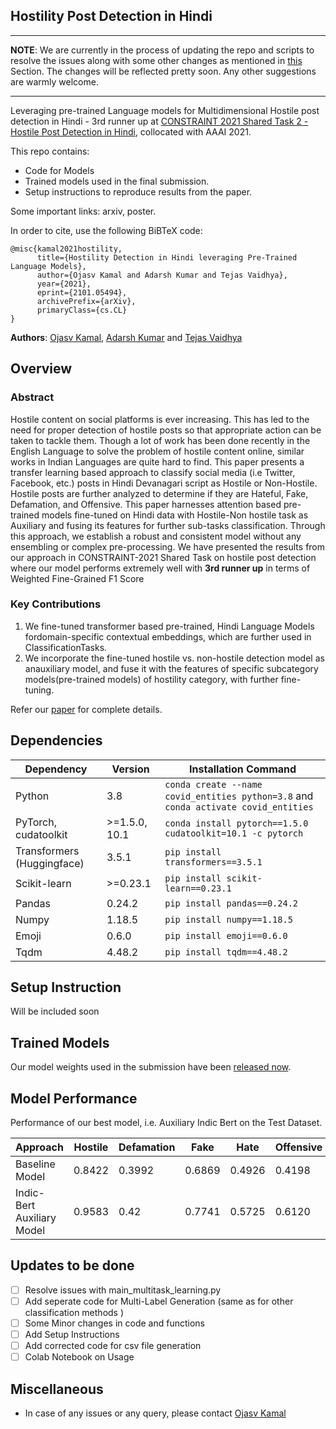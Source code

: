 ## Hostility Post Detection in Hindi

---
**NOTE**: We are currently in the process of updating the repo and scripts to resolve the issues along with some other changes as mentioned in [this](#updates-to-be-done) Section. The changes will be reflected pretty soon. Any other suggestions are warmly welcome.

---

Leveraging pre-trained Language models for Multidimensional Hostile post detection in Hindi - 3rd runner up at [CONSTRAINT 2021 Shared Task 2 - Hostile Post Detection in Hindi](https://constraint-shared-task-2021.github.io/), collocated with AAAI 2021.

This repo contains:
<ul>
  <li> Code for Models</li>
  <li> Trained models used in the final submission.</li>
  <li> Setup instructions to reproduce results from the paper.</li>
</ul>

Some important links: arxiv, poster.

In order to cite, use the following BiBTeX code:

```
@misc{kamal2021hostility,
      title={Hostility Detection in Hindi leveraging Pre-Trained Language Models}, 
      author={Ojasv Kamal and Adarsh Kumar and Tejas Vaidhya},
      year={2021},
      eprint={2101.05494},
      archivePrefix={arXiv},
      primaryClass={cs.CL}
}
```

**Authors**: [Ojasv Kamal](https://github.com/kamalojasv181), [Adarsh Kumar](https://github.com/AdarshKumar712) and [Tejas Vaidhya](https://github.com/tejasvaidhyadev)

## Overview

### Abstract

Hostile content on social platforms is ever increasing. This has led to the need for proper detection of hostile posts so that appropriate action can be taken to tackle them. Though a lot of work has been done recently in the English Language to solve the problem of hostile content online, similar works in Indian Languages are quite hard to find. This paper presents a transfer learning based approach to classify social media (i.e Twitter, Facebook, etc.) posts in Hindi Devanagari script as Hostile or Non-Hostile. Hostile posts are further analyzed to determine if they are Hateful, Fake, Defamation, and Offensive. This paper harnesses attention based pre-trained models fine-tuned on Hindi data with Hostile-Non hostile task as Auxiliary and fusing its features for further sub-tasks classification. Through this approach, we establish a robust and consistent model without any ensembling or complex pre-processing. We have presented the results from our approach in CONSTRAINT-2021 Shared Task on hostile post detection where our model performs extremely well with <b> 3rd runner up</b> in terms of Weighted Fine-Grained F1 Score

### Key Contributions
<ol>
  <li> We fine-tuned transformer based pre-trained, Hindi Language Models fordomain-specific contextual embeddings, which are further used in ClassificationTasks.</li>
  <li> We incorporate the fine-tuned hostile vs. non-hostile detection model as anauxiliary model, and fuse it with the features of specific subcategory models(pre-trained models) of hostility category, with further fine-tuning.</li>
</ol>

Refer our [paper](https://arxiv.org/abs/2101.05494) for complete details.

## Dependencies


| Dependency | Version | Installation Command |
| ---------- | ------- | -------------------- |
| Python     | 3.8     | `conda create --name covid_entities python=3.8` and `conda activate covid_entities` |
| PyTorch, cudatoolkit    | >=1.5.0, 10.1   | `conda install pytorch==1.5.0 cudatoolkit=10.1 -c pytorch` |
| Transformers (Huggingface) | 3.5.1 | `pip install transformers==3.5.1` |
| Scikit-learn | >=0.23.1 | `pip install scikit-learn==0.23.1` |
| Pandas | 0.24.2 | `pip install pandas==0.24.2` |
| Numpy | 1.18.5 | `pip install numpy==1.18.5` |
| Emoji | 0.6.0 | `pip install emoji==0.6.0` |
| Tqdm | 4.48.2| `pip install tqdm==4.48.2` |


## Setup Instruction 
Will be included soon

## Trained Models
Our model weights used in the submission have been [released now](https://github.com/kamalojasv181/Hostility-Detection-in-Hindi-Posts/releases/tag/v0.0.1).

## Model Performance

Performance of our best model, i.e. Auxiliary Indic Bert on the Test Dataset.

| Approach | Hostile | Defamation | Fake | Hate | Offensive | Weighted |
| ------ | ------ | ------ | ------ | ------ | ------ | ------ |
|Baseline Model|0.8422|0.3992|0.6869|0.4926|0.4198|0.542|
|Indic-Bert Auxiliary Model|0.9583|0.42|0.7741|0.5725|0.6120|0.6250|

## Updates to be done
- [ ] Resolve issues with main_multitask_learning.py
- [ ] Add seperate code for Multi-Label Generation (same as for other classification methods )
- [ ] Some Minor changes in code and functions
- [ ] Add Setup Instructions
- [ ] Add corrected code for csv file generation
- [ ] Colab Notebook on Usage 

## Miscellaneous
<ul>
  <li> In case of any issues or any query, please contact <a href="mailto:kamalojasv181@gmail.com?">Ojasv Kamal</a></li>
</ul>

